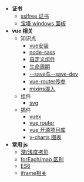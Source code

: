 - **证书**
  - [sslfree 证书](document/ssl/sslfree.md)
  - [宝塔 windows 面板](document/ssl/bt.md)
- **vue 相关**
  - 知识点
    - [vue安装](document/vue/install.md)
    - [node-sass](document/vue/node-sass.md)
    - [自定义组件](document/vue/custom-component.md)
    - [生命周期](document/vue/life-cicle.md)
    - [--save与--save-dev](document/vue/save与save-dev.md)
    - [vue-router传参](document/vue/router-params.md)
    - [mixins混入](document/vue/mixins.md)
  - 组件
    - [svg](document/component/svg.md)
  - 插件
    - [vuex](document/plugin/vuex.md)
    - [vue router](https://router.vuejs.org/zh/)
    - [vue 开源项目库](https://segmentfault.com/p/1210000008583242/read?from=timeline)
    - [v-charts 图表](https://v-charts.js.org/#/)
- **常用 js**
  - [深/浅度拷贝](document/js/copy.md)
  - [forEach/map 区别](document/js/each_map.md)
  - [ES6](document/js/ES6.md)
  - [iframe相关](document/js/iframe.md)
